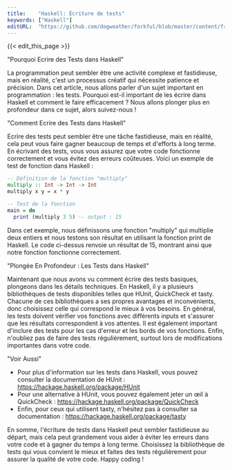 ```yaml
---
title:    "Haskell: Écriture de tests"
keywords: ["Haskell"]
editURL:  "https://github.com/dogweather/forkful/blob/master/content/fr/haskell/writing-tests.md"
---
```


{{< edit_this_page >}}

"Pourquoi Ecrire des Tests dans Haskell"

La programmation peut sembler être une activité complexe et fastidieuse, mais en réalité, c'est un processus créatif qui nécessite patience et précision. Dans cet article, nous allons parler d'un sujet important en programmation : les tests. Pourquoi est-il important de les écrire dans Haskell et comment le faire efficacement ? Nous allons plonger plus en profondeur dans ce sujet, alors suivez-nous !

"Comment Ecrire des Tests dans Haskell"

Ecrire des tests peut sembler être une tâche fastidieuse, mais en réalité, cela peut vous faire gagner beaucoup de temps et d'efforts à long terme. En écrivant des tests, vous vous assurez que votre code fonctionne correctement et vous évitez des erreurs coûteuses. Voici un exemple de test de fonction dans Haskell :

```Haskell
-- Définition de la fonction "multiply"
multiply :: Int -> Int -> Int
multiply x y = x * y

-- Test de la fonction
main = do
  print (multiply 3 5) -- output : 15
```

Dans cet exemple, nous définissons une fonction "multiply" qui multiplie deux entiers et nous testons son résultat en utilisant la fonction print de Haskell. Le code ci-dessus renvoie un résultat de 15, montrant ainsi que notre fonction fonctionne correctement.

"Plongée En Profondeur : Les Tests dans Haskell"

Maintenant que nous avons vu comment écrire des tests basiques, plongeons dans les détails techniques. En Haskell, il y a plusieurs bibliothèques de tests disponibles telles que HUnit, QuickCheck et tasty. Chacune de ces bibliothèques a ses propres avantages et inconvénients, donc choisissez celle qui correspond le mieux à vos besoins. 
En général, les tests doivent vérifier vos fonctions avec différents inputs et s'assurer que les résultats correspondent à vos attentes. Il est également important d'inclure des tests pour les cas d'erreur et les bords de vos fonctions. Enfin, n'oubliez pas de faire des tests régulièrement, surtout lors de modifications importantes dans votre code.

"Voir Aussi"

- Pour plus d'information sur les tests dans Haskell, vous pouvez consulter la documentation de HUnit : https://hackage.haskell.org/package/HUnit
- Pour une alternative à HUnit, vous pouvez également jeter un œil à QuickCheck : https://hackage.haskell.org/package/QuickCheck
- Enfin, pour ceux qui utilisent tasty, n'hésitez pas à consulter sa documentation : https://hackage.haskell.org/package/tasty

En somme, l'écriture de tests dans Haskell peut sembler fastidieuse au départ, mais cela peut grandement vous aider à éviter les erreurs dans votre code et à gagner du temps à long terme. Choisissez la bibliothèque de tests qui vous convient le mieux et faites des tests régulièrement pour assurer la qualité de votre code. Happy coding !